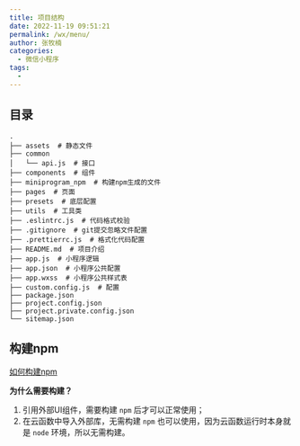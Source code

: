 ```yaml
---
title: 项目结构
date: 2022-11-19 09:51:21
permalink: /wx/menu/
author: 张牧楠
categories: 
  - 微信小程序
tags: 
  - 
---
```


## 目录

```
.
├── assets  # 静态文件
├── common
│   └── api.js  # 接口
├── components  # 组件
├── miniprogram_npm  # 构建npm生成的文件 
├── pages  # 页面
├── presets  # 底层配置
├── utils  # 工具类
├── .eslintrc.js  # 代码格式校验
├── .gitignore  # git提交忽略文件配置
├── .prettierrc.js  # 格式化代码配置
├── README.md  # 项目介绍
├── app.js  # 小程序逻辑
├── app.json  # 小程序公共配置
├── app.wxss  # 小程序公共样式表
├── custom.config.js  # 配置
├── package.json
├── project.config.json
├── project.private.config.json
└── sitemap.json
```

## 构建npm

[如何构建npm](https://developers.weixin.qq.com/miniprogram/dev/devtools/npm.html#%E4%BD%BF%E7%94%A8%20npm%20%E5%8C%85)

**为什么需要构建？**

1. 引用外部UI组件，需要构建 `npm` 后才可以正常使用；
2. 在云函数中导入外部库，无需构建 `npm` 也可以使用，因为云函数运行时本身就是 `node` 环境，所以无需构建。
